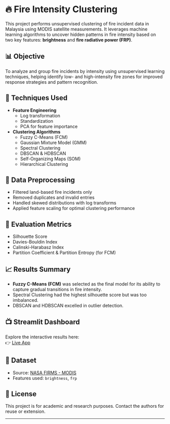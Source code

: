 # 🔥 Fire Intensity Clustering

This project performs unsupervised clustering of fire incident data in Malaysia using MODIS satellite measurements. It leverages machine learning algorithms to uncover hidden patterns in fire intensity based on two key features: **brightness** and **fire radiative power (FRP)**.

## 📊 Objective

To analyze and group fire incidents by intensity using unsupervised learning techniques, helping identify low- and high-intensity fire zones for improved response strategies and pattern recognition.

## 🧠 Techniques Used

- **Feature Engineering**
  - Log transformation
  - Standardization
  - PCA for feature importance
- **Clustering Algorithms**
  - Fuzzy C-Means (FCM)
  - Gaussian Mixture Model (GMM)
  - Spectral Clustering
  - DBSCAN & HDBSCAN
  - Self-Organizing Maps (SOM)
  - Hierarchical Clustering

## 🧼 Data Preprocessing

- Filtered land-based fire incidents only
- Removed duplicates and invalid entries
- Handled skewed distributions with log transforms
- Applied feature scaling for optimal clustering performance

## 🧪 Evaluation Metrics

- Silhouette Score
- Davies-Bouldin Index
- Calinski-Harabasz Index
- Partition Coefficient & Partition Entropy (for FCM)

## 📈 Results Summary

- **Fuzzy C-Means (FCM)** was selected as the final model for its ability to capture gradual transitions in fire intensity.
- Spectral Clustering had the highest silhouette score but was too imbalanced.
- DBSCAN and HDBSCAN excelled in outlier detection.

## 📺 Streamlit Dashboard

Explore the interactive results here:  
👉 [Live App](https://grouping-fires-by-intensity-ubrppbquxywv26cdpypnk8.streamlit.app/)

## 📁 Dataset

- Source: [NASA FIRMS - MODIS](https://firms.modaps.eosdis.nasa.gov/download/)
- Features used: `brightness`, `frp`

## 📄 License

This project is for academic and research purposes. Contact the authors for reuse or extension.

---
